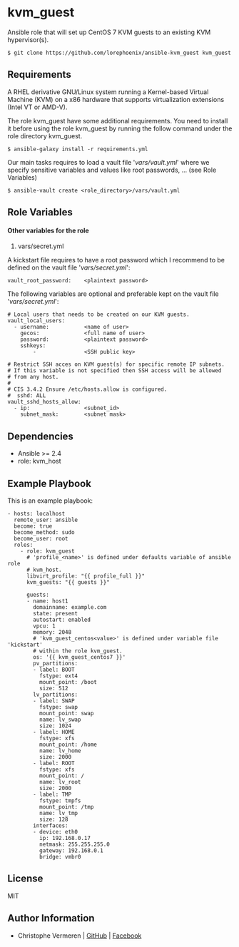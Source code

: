 kvm_guest
=========

Ansible role that will set up CentOS 7 KVM guests to an existing KVM hypervisor(s).

    $ git clone https://github.com/lorephoenix/ansible-kvm_guest kvm_guest

Requirements
------------

A RHEL derivative GNU/Linux system running a Kernel-based Virtual Machine (KVM) on a x86 hardware that supports virtualization extensions (Intel VT or AMD-V).

The role kvm_guest have some additional requirements. You need to install it before using the role kvm_guest by running the follow command under the role directory kvm_guest.

    $ ansible-galaxy install -r requirements.yml

Our main tasks requires to load a vault file '*vars/vault.yml*' where we specify sensitive variables and values like root passwords, ... (see Role Variables)

    $ ansible-vault create <role_directory>/vars/vault.yml


Role Variables
--------------

#### Other variables for the role

1. vars/secret.yml

A kickstart file requires to have a root password which I recommend to be defined on the vault file '*vars/secret.yml*':

    vault_root_password:    <plaintext password>

The following variables are optional and preferable kept on the vault file '*vars/secret.yml*':

    # Local users that needs to be created on our KVM guests.
    vault_local_users:
      - username:           <name of user>
        gecos:              <full name of user>
        password:           <plaintext password>
        sshkeys:
            -               <SSH public key>
    
    # Restrict SSH acces on KVM guest(s) for specific remote IP subnets.
    # If this variable is not specified then SSH access will be allowed 
    # from any host.
    #
    # CIS 3.4.2 Ensure /etc/hosts.allow is configured. 
    #  sshd: ALL
    vault_sshd_hosts_allow:
      - ip:                 <subnet_id>
        subnet_mask:        <subnet mask>


Dependencies
------------

<ul><li>Ansible >= 2.4</li>
    <li>role: kvm_host</li></ul>


Example Playbook
----------------

This is an example playbook:

    - hosts: localhost
      remote_user: ansible
      become: true
      become_method: sudo
      become_user: root
      roles:
        - role: kvm_guest
          # 'profile_<name>' is defined under defaults variable of ansible role
          # kvm_host.
          libvirt_profile: "{{ profile_full }}"
          kvm_guests: "{{ guests }}"

          guests:
          - name: host1
            domainname: example.com
            state: present
            autostart: enabled
            vpcu: 1
            memory: 2048
            # 'kvm_guest_centos<value>' is defined under variable file 'kickstart'
            # within the role kvm_guest.
            os: '{{ kvm_guest_centos7 }}'
            pv_partitions:
            - label: BOOT
              fstype: ext4
              mount_point: /boot
              size: 512
            lv_partitions:
            - label: SWAP
              fstype: swap
              mount_point: swap
              name: lv_swap
              size: 1024
            - label: HOME
              fstype: xfs
              mount_point: /home
              name: lv_home
              size: 2000
            - label: ROOT
              fstype: xfs
              mount_point: /
              name: lv_root
              size: 2000
            - label: TMP
              fstype: tmpfs
              mount_point: /tmp
              name: lv_tmp
              size: 128
            interfaces:
            - device: eth0
              ip: 192.168.0.17
              netmask: 255.255.255.0
              gateway: 192.168.0.1
              bridge: vmbr0


License
-------

MIT

Author Information
------------------

- Christophe Vermeren | [GitHub](https://github.com/lorephoenix) | [Facebook](https://www.facebook.com/cvermeren)

